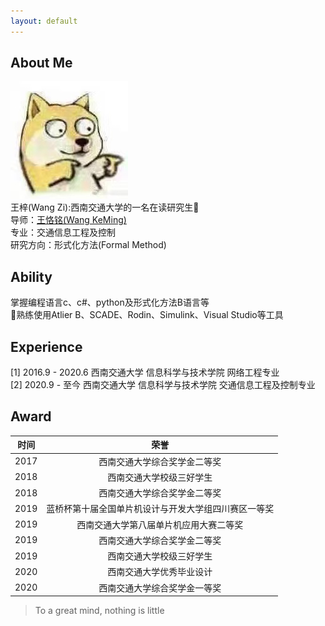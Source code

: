 ```yaml
---
layout: default
---
```


## About Me

<img class="profile-picture" src="wx.jpg">
<div id = "con1">
<a>王梓(Wang Zi)</a>:西南交通大学的一名在读研究生🐶
</div> 
<div id = "con1">
导师：<a href="https://faculty.swjtu.edu.cn/KeMing_Wang/zh_CN/index.htm" >王恪铭(Wang KeMing)</a>
</div>
<div id = "con1">
专业：交通信息工程及控制  
</div>
<div id = "con1">
研究方向：形式化方法(Formal Method)
</div>


## Ability

<div id ="con2">掌握编程语言c、c#、python及形式化方法B语言等</div>
<div id ="con2">熟练使用Atlier B、SCADE、Rodin、Simulink、Visual Studio等工具</div>


## Experience


<div id ="con3"> [1] 2016.9 - 2020.6 西南交通大学 信息科学与技术学院 网络工程专业</div>
<div id ="con3"> [2] 2020.9 - 至今 西南交通大学 信息科学与技术学院 交通信息工程及控制专业</div>

## Award

时间 | 荣誉
:-----:|:-------:
2017 | 西南交通大学综合奖学金二等奖 
2018 | 西南交通大学校级三好学生
2018 | 西南交通大学综合奖学金二等奖
2019 | 蓝桥杯第十届全国单片机设计与开发大学组四川赛区一等奖
2019 | 西南交通大学第八届单片机应用大赛二等奖
2019 | 西南交通大学综合奖学金二等奖
2019 | 西南交通大学校级三好学生
2020 | 西南交通大学优秀毕业设计
2020 | 西南交通大学综合奖学金一等奖

> To a great mind, nothing is little

